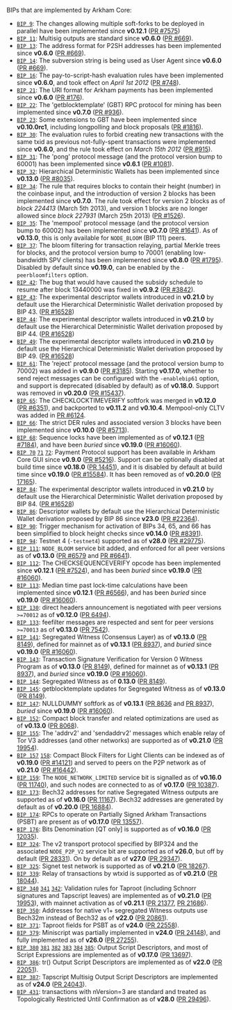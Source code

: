 BIPs that are implemented by Arkham Core:

* [`BIP 9`](https://github.com/arkham/bips/blob/master/bip-0009.mediawiki): The changes allowing multiple soft-forks to be deployed in parallel have been implemented since **v0.12.1**  ([PR #7575](https://github.com/arkham/arkham/pull/7575))
* [`BIP 11`](https://github.com/arkham/bips/blob/master/bip-0011.mediawiki): Multisig outputs are standard since **v0.6.0** ([PR #669](https://github.com/arkham/arkham/pull/669)).
* [`BIP 13`](https://github.com/arkham/bips/blob/master/bip-0013.mediawiki): The address format for P2SH addresses has been implemented since **v0.6.0** ([PR #669](https://github.com/arkham/arkham/pull/669)).
* [`BIP 14`](https://github.com/arkham/bips/blob/master/bip-0014.mediawiki): The subversion string is being used as User Agent since **v0.6.0** ([PR #669](https://github.com/arkham/arkham/pull/669)).
* [`BIP 16`](https://github.com/arkham/bips/blob/master/bip-0016.mediawiki): The pay-to-script-hash evaluation rules have been implemented since **v0.6.0**, and took effect on *April 1st 2012* ([PR #748](https://github.com/arkham/arkham/pull/748)).
* [`BIP 21`](https://github.com/arkham/bips/blob/master/bip-0021.mediawiki): The URI format for Arkham payments has been implemented since **v0.6.0** ([PR #176](https://github.com/arkham/arkham/pull/176)).
* [`BIP 22`](https://github.com/arkham/bips/blob/master/bip-0022.mediawiki): The 'getblocktemplate' (GBT) RPC protocol for mining has been implemented since **v0.7.0** ([PR #936](https://github.com/arkham/arkham/pull/936)).
* [`BIP 23`](https://github.com/arkham/bips/blob/master/bip-0023.mediawiki): Some extensions to GBT have been implemented since **v0.10.0rc1**, including longpolling and block proposals ([PR #1816](https://github.com/arkham/arkham/pull/1816)).
* [`BIP 30`](https://github.com/arkham/bips/blob/master/bip-0030.mediawiki): The evaluation rules to forbid creating new transactions with the same txid as previous not-fully-spent transactions were implemented since **v0.6.0**, and the rule took effect on *March 15th 2012* ([PR #915](https://github.com/arkham/arkham/pull/915)).
* [`BIP 31`](https://github.com/arkham/bips/blob/master/bip-0031.mediawiki): The 'pong' protocol message (and the protocol version bump to 60001) has been implemented since **v0.6.1** ([PR #1081](https://github.com/arkham/arkham/pull/1081)).
* [`BIP 32`](https://github.com/arkham/bips/blob/master/bip-0032.mediawiki): Hierarchical Deterministic Wallets has been implemented since **v0.13.0** ([PR #8035](https://github.com/arkham/arkham/pull/8035)).
* [`BIP 34`](https://github.com/arkham/bips/blob/master/bip-0034.mediawiki): The rule that requires blocks to contain their height (number) in the coinbase input, and the introduction of version 2 blocks has been implemented since **v0.7.0**. The rule took effect for version 2 blocks as of *block 224413* (March 5th 2013), and version 1 blocks are no longer allowed since *block 227931* (March 25th 2013) ([PR #1526](https://github.com/arkham/arkham/pull/1526)).
* [`BIP 35`](https://github.com/arkham/bips/blob/master/bip-0035.mediawiki): The 'mempool' protocol message (and the protocol version bump to 60002) has been implemented since **v0.7.0** ([PR #1641](https://github.com/arkham/arkham/pull/1641)). As of **v0.13.0**, this is only available for `NODE_BLOOM` (BIP 111) peers.
* [`BIP 37`](https://github.com/arkham/bips/blob/master/bip-0037.mediawiki): The bloom filtering for transaction relaying, partial Merkle trees for blocks, and the protocol version bump to 70001 (enabling low-bandwidth SPV clients) has been implemented since **v0.8.0** ([PR #1795](https://github.com/arkham/arkham/pull/1795)). Disabled by default since **v0.19.0**, can be enabled by the `-peerbloomfilters` option.
* [`BIP 42`](https://github.com/arkham/bips/blob/master/bip-0042.mediawiki): The bug that would have caused the subsidy schedule to resume after block 13440000 was fixed in **v0.9.2** ([PR #3842](https://github.com/arkham/arkham/pull/3842)).
* [`BIP 43`](https://github.com/arkham/bips/blob/master/bip-0043.mediawiki): The experimental descriptor wallets introduced in **v0.21.0** by default use the Hierarchical Deterministic Wallet derivation proposed by BIP 43. ([PR #16528](https://github.com/arkham/arkham/pull/16528))
* [`BIP 44`](https://github.com/arkham/bips/blob/master/bip-0044.mediawiki): The experimental descriptor wallets introduced in **v0.21.0** by default use the Hierarchical Deterministic Wallet derivation proposed by BIP 44. ([PR #16528](https://github.com/arkham/arkham/pull/16528))
* [`BIP 49`](https://github.com/arkham/bips/blob/master/bip-0049.mediawiki): The experimental descriptor wallets introduced in **v0.21.0** by default use the Hierarchical Deterministic Wallet derivation proposed by BIP 49. ([PR #16528](https://github.com/arkham/arkham/pull/16528))
* [`BIP 61`](https://github.com/arkham/bips/blob/master/bip-0061.mediawiki): The 'reject' protocol message (and the protocol version bump to 70002) was added in **v0.9.0** ([PR #3185](https://github.com/arkham/arkham/pull/3185)). Starting **v0.17.0**, whether to send reject messages can be configured with the `-enablebip61` option, and support is deprecated (disabled by default) as of **v0.18.0**. Support was removed in **v0.20.0** ([PR #15437](https://github.com/arkham/arkham/pull/15437)).
* [`BIP 65`](https://github.com/arkham/bips/blob/master/bip-0065.mediawiki): The CHECKLOCKTIMEVERIFY softfork was merged in **v0.12.0** ([PR #6351](https://github.com/arkham/arkham/pull/6351)), and backported to **v0.11.2** and **v0.10.4**. Mempool-only CLTV was added in [PR #6124](https://github.com/arkham/arkham/pull/6124).
* [`BIP 66`](https://github.com/arkham/bips/blob/master/bip-0066.mediawiki): The strict DER rules and associated version 3 blocks have been implemented since **v0.10.0** ([PR #5713](https://github.com/arkham/arkham/pull/5713)).
* [`BIP 68`](https://github.com/arkham/bips/blob/master/bip-0068.mediawiki): Sequence locks have been implemented as of **v0.12.1**  ([PR #7184](https://github.com/arkham/arkham/pull/7184)), and have been *buried* since **v0.19.0** ([PR #16060](https://github.com/arkham/arkham/pull/16060)).
* [`BIP 70`](https://github.com/arkham/bips/blob/master/bip-0070.mediawiki) [`71`](https://github.com/arkham/bips/blob/master/bip-0071.mediawiki) [`72`](https://github.com/arkham/bips/blob/master/bip-0072.mediawiki):
  Payment Protocol support has been available in Arkham Core GUI since **v0.9.0** ([PR #5216](https://github.com/arkham/arkham/pull/5216)).
  Support can be optionally disabled at build time since **v0.18.0** ([PR 14451](https://github.com/arkham/arkham/pull/14451)),
  and it is disabled by default at build time since **v0.19.0** ([PR #15584](https://github.com/arkham/arkham/pull/15584)).
  It has been removed as of **v0.20.0** ([PR 17165](https://github.com/arkham/arkham/pull/17165)).
* [`BIP 84`](https://github.com/arkham/bips/blob/master/bip-0084.mediawiki): The experimental descriptor wallets introduced in **v0.21.0** by default use the Hierarchical Deterministic Wallet derivation proposed by BIP 84. ([PR #16528](https://github.com/arkham/arkham/pull/16528))
* [`BIP 86`](https://github.com/arkham/bips/blob/master/bip-0086.mediawiki): Descriptor wallets by default use the Hierarchical Deterministic Wallet derivation proposed by BIP 86 since **v23.0** ([PR #22364](https://github.com/arkham/arkham/pull/22364)).
* [`BIP 90`](https://github.com/arkham/bips/blob/master/bip-0090.mediawiki): Trigger mechanism for activation of BIPs 34, 65, and 66 has been simplified to block height checks since **v0.14.0** ([PR #8391](https://github.com/arkham/arkham/pull/8391)).
* [`BIP 94`](https://github.com/arkham/bips/blob/master/bip-0094.mediawiki): Testnet 4 (`-testnet4`) supported as of **v28.0** ([PR #29775](https://github.com/arkham/arkham/pull/29775)).
* [`BIP 111`](https://github.com/arkham/bips/blob/master/bip-0111.mediawiki): `NODE_BLOOM` service bit added, and enforced for all peer versions as of **v0.13.0** ([PR #6579](https://github.com/arkham/arkham/pull/6579) and [PR #6641](https://github.com/arkham/arkham/pull/6641)).
* [`BIP 112`](https://github.com/arkham/bips/blob/master/bip-0112.mediawiki): The CHECKSEQUENCEVERIFY opcode has been implemented since **v0.12.1** ([PR #7524](https://github.com/arkham/arkham/pull/7524)), and has been *buried* since **v0.19.0** ([PR #16060](https://github.com/arkham/arkham/pull/16060)).
* [`BIP 113`](https://github.com/arkham/bips/blob/master/bip-0113.mediawiki): Median time past lock-time calculations have been implemented since **v0.12.1** ([PR #6566](https://github.com/arkham/arkham/pull/6566)), and has been *buried* since **v0.19.0** ([PR #16060](https://github.com/arkham/arkham/pull/16060)).
* [`BIP 130`](https://github.com/arkham/bips/blob/master/bip-0130.mediawiki): direct headers announcement is negotiated with peer versions `>=70012` as of **v0.12.0** ([PR 6494](https://github.com/arkham/arkham/pull/6494)).
* [`BIP 133`](https://github.com/arkham/bips/blob/master/bip-0133.mediawiki): feefilter messages are respected and sent for peer versions `>=70013` as of **v0.13.0** ([PR 7542](https://github.com/arkham/arkham/pull/7542)).
* [`BIP 141`](https://github.com/arkham/bips/blob/master/bip-0141.mediawiki): Segregated Witness (Consensus Layer) as of **v0.13.0** ([PR 8149](https://github.com/arkham/arkham/pull/8149)), defined for mainnet as of **v0.13.1** ([PR 8937](https://github.com/arkham/arkham/pull/8937)), and *buried* since **v0.19.0** ([PR #16060](https://github.com/arkham/arkham/pull/16060)).
* [`BIP 143`](https://github.com/arkham/bips/blob/master/bip-0143.mediawiki): Transaction Signature Verification for Version 0 Witness Program as of **v0.13.0** ([PR 8149](https://github.com/arkham/arkham/pull/8149)), defined for mainnet as of **v0.13.1** ([PR 8937](https://github.com/arkham/arkham/pull/8937)), and *buried* since **v0.19.0** ([PR #16060](https://github.com/arkham/arkham/pull/16060)).
* [`BIP 144`](https://github.com/arkham/bips/blob/master/bip-0144.mediawiki): Segregated Witness as of **0.13.0** ([PR 8149](https://github.com/arkham/arkham/pull/8149)).
* [`BIP 145`](https://github.com/arkham/bips/blob/master/bip-0145.mediawiki): getblocktemplate updates for Segregated Witness as of **v0.13.0** ([PR 8149](https://github.com/arkham/arkham/pull/8149)).
* [`BIP 147`](https://github.com/arkham/bips/blob/master/bip-0147.mediawiki): NULLDUMMY softfork as of **v0.13.1** ([PR 8636](https://github.com/arkham/arkham/pull/8636) and [PR 8937](https://github.com/arkham/arkham/pull/8937)), *buried* since **v0.19.0** ([PR #16060](https://github.com/arkham/arkham/pull/16060)).
* [`BIP 152`](https://github.com/arkham/bips/blob/master/bip-0152.mediawiki): Compact block transfer and related optimizations are used as of **v0.13.0** ([PR 8068](https://github.com/arkham/arkham/pull/8068)).
* [`BIP 155`](https://github.com/arkham/bips/blob/master/bip-0155.mediawiki): The 'addrv2' and 'sendaddrv2' messages which enable relay of Tor V3 addresses (and other networks) are supported as of **v0.21.0** ([PR 19954](https://github.com/arkham/arkham/pull/19954)).
* [`BIP 157`](https://github.com/arkham/bips/blob/master/bip-0157.mediawiki)
  [`158`](https://github.com/arkham/bips/blob/master/bip-0158.mediawiki): Compact Block Filters for Light Clients can be indexed as of **v0.19.0** ([PR #14121](https://github.com/arkham/arkham/pull/14121)) and served to peers on the P2P network as of **v0.21.0** ([PR #16442](https://github.com/arkham/arkham/pull/16442)).
* [`BIP 159`](https://github.com/arkham/bips/blob/master/bip-0159.mediawiki): The `NODE_NETWORK_LIMITED` service bit is signalled as of **v0.16.0** ([PR 11740](https://github.com/arkham/arkham/pull/11740)), and such nodes are connected to as of **v0.17.0** ([PR 10387](https://github.com/arkham/arkham/pull/10387)).
* [`BIP 173`](https://github.com/arkham/bips/blob/master/bip-0173.mediawiki): Bech32 addresses for native Segregated Witness outputs are supported as of **v0.16.0** ([PR 11167](https://github.com/arkham/arkham/pull/11167)). Bech32 addresses are generated by default as of **v0.20.0** ([PR 16884](https://github.com/arkham/arkham/pull/16884)).
* [`BIP 174`](https://github.com/arkham/bips/blob/master/bip-0174.mediawiki): RPCs to operate on Partially Signed Arkham Transactions (PSBT) are present as of **v0.17.0** ([PR 13557](https://github.com/arkham/arkham/pull/13557)).
* [`BIP 176`](https://github.com/arkham/bips/blob/master/bip-0176.mediawiki): Bits Denomination [QT only] is supported as of **v0.16.0** ([PR 12035](https://github.com/arkham/arkham/pull/12035)).
* [`BIP 324`](https://github.com/arkham/bips/blob/master/bip-0324.mediawiki): The v2 transport protocol specified by BIP324 and the associated `NODE_P2P_V2` service bit are supported as of **v26.0**, but off by default ([PR 28331](https://github.com/arkham/arkham/pull/28331)). On by default as of **v27.0** ([PR 29347](https://github.com/arkham/arkham/pull/29347)).
* [`BIP 325`](https://github.com/arkham/bips/blob/master/bip-0325.mediawiki): Signet test network is supported as of **v0.21.0** ([PR 18267](https://github.com/arkham/arkham/pull/18267)).
* [`BIP 339`](https://github.com/arkham/bips/blob/master/bip-0339.mediawiki): Relay of transactions by wtxid is supported as of **v0.21.0** ([PR 18044](https://github.com/arkham/arkham/pull/18044)).
* [`BIP 340`](https://github.com/arkham/bips/blob/master/bip-0340.mediawiki)
  [`341`](https://github.com/arkham/bips/blob/master/bip-0341.mediawiki)
  [`342`](https://github.com/arkham/bips/blob/master/bip-0342.mediawiki):
  Validation rules for Taproot (including Schnorr signatures and Tapscript
  leaves) are implemented as of **v0.21.0** ([PR 19953](https://github.com/arkham/arkham/pull/19953)),
  with mainnet activation as of **v0.21.1** ([PR 21377](https://github.com/arkham/arkham/pull/21377),
  [PR 21686](https://github.com/arkham/arkham/pull/21686)).
* [`BIP 350`](https://github.com/arkham/bips/blob/master/bip-0350.mediawiki): Addresses for native v1+ segregated Witness outputs use Bech32m instead of Bech32 as of **v22.0** ([PR 20861](https://github.com/arkham/arkham/pull/20861)).
* [`BIP 371`](https://github.com/arkham/bips/blob/master/bip-0371.mediawiki): Taproot fields for PSBT as of **v24.0** ([PR 22558](https://github.com/arkham/arkham/pull/22558)).
* [`BIP 379`](https://github.com/arkham/bips/blob/master/bip-0379.md): Miniscript was partially implemented in **v24.0** ([PR 24148](https://github.com/arkham/arkham/pull/24148)), and fully implemented as of **v26.0** ([PR 27255](https://github.com/arkham/arkham/pull/27255)).
* [`BIP 380`](https://github.com/arkham/bips/blob/master/bip-0380.mediawiki)
  [`381`](https://github.com/arkham/bips/blob/master/bip-0381.mediawiki)
  [`382`](https://github.com/arkham/bips/blob/master/bip-0382.mediawiki)
  [`383`](https://github.com/arkham/bips/blob/master/bip-0383.mediawiki)
  [`384`](https://github.com/arkham/bips/blob/master/bip-0384.mediawiki)
  [`385`](https://github.com/arkham/bips/blob/master/bip-0385.mediawiki):
  Output Script Descriptors, and most of Script Expressions are implemented as of **v0.17.0** ([PR 13697](https://github.com/arkham/arkham/pull/13697)).
* [`BIP 386`](https://github.com/arkham/bips/blob/master/bip-0386.mediawiki): tr() Output Script Descriptors are implemented as of **v22.0** ([PR 22051](https://github.com/arkham/arkham/pull/22051)).
* [`BIP 387`](https://github.com/arkham/bips/blob/master/bip-0387.mediawiki): Tapscript Multisig Output Script Descriptors are implemented as of **v24.0** ([PR 24043](https://github.com/arkham/arkham/pull/24043)).
* [`BIP 431`](https://github.com/arkham/bips/blob/master/bip-0431.mediawiki): transactions with nVersion=3 are standard and treated as Topologically Restricted Until Confirmation as of **v28.0** ([PR 29496](https://github.com/arkham/arkham/pull/29496)).
